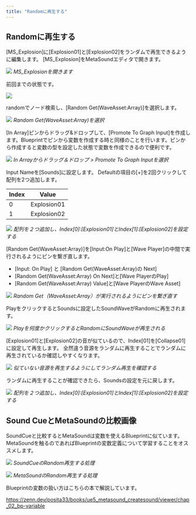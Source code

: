 ```yaml
---
title: "Randomに再生する"
---
```


## Randomに再生する

[MS_Explosion]に[Explosion01]と[Explosion02]をランダムで再生できるように編集します。
[MS_Explosion]をMetaSoundエディタで開きます。

![](/images/books/ue5_metasound_createsound/chapter01_random/2022-02-18-05-20-39.png)
*MS_Explosionを開きます*

前回までの状態です。

![](/images/books/ue5_metasound_createsound/chapter01_random/2022-02-18-05-27-57.png)

randomでノード検索し、[Random Get(WaveAsset:Array)]を選択します。

![](/images/books/ue5_metasound_createsound/chapter01_random/2022-02-16-22-53-19.png)
*Random Get(WaveAsset:Array)を選択*

[In Array]ピンからドラッグ&ドロップして、[Promote To Graph Input]を作成します。Blueprintでピンから変数を作成する時と同様のことを行います。ピンから作成すると変数の型を設定した状態で変数を作成できるので便利です。

![](/images/books/ue5_metasound_createsound/chapter01_random/2022-02-16-22-53-34.png)
*In Arrayからドラッグ＆ドロップ > Promote To Graph Inputを選択*

Input Nameを[Sounds]に設定します。
Defaultの項目の[+]を2回クリックして配列を2つ追加します。

| Index | Value       |
| ----- | ----------- |
| 0     | Explosion01 |
| 1     | Explosion02 |

![](/images/books/ue5_metasound_createsound/chapter01_random/2022-02-18-05-34-08.png)
*配列を２つ追加し、Index[0]:[Explosion01]とIndex[1]:[Explosion02]を設定する*

[Random Get(WaveAsset:Array)]を[Input:On Play]と[Wave Player]の中間で実行されるようにピンを繋ぎ直します。

- [Input: On Play] と [Random Get(WaveAsset:Array)の Next]
- [Random Get(WaveAsset:Array) On Next]と[Wave PlayerのPlay]
- [Random Get(WaveAsset:Array) Value]と[Wave PlayerのWave Asset]

![](/images/books/ue5_metasound_createsound/chapter01_random/2022-02-18-05-40-43.png)
*Random Get（WaveAsset:Array）が実行されるようにピンを繋ぎ直す*

PlayをクリックするとSoundsに設定したSoundWaveがRandomに再生されます。

![](/images/books/ue5_metasound_createsound/chapter01_random/2022-02-16-22-55-55.png)
*Playを何度かクリックするとRandomにSoundWaveが再生される*

[Explosion01]と[Explosion02]の音が似ているので、Index[01]を[Collapse01]に設定して再生します。
全然違う音源をランダムに再生することでランダムに再生されているか確認しやすくなります。

![](/images/books/ue5_metasound_createsound/chapter01_random/2022-02-18-05-43-02.png)
*似ていない音源を再生するようにしてランダム再生を確認する*

ランダムに再生することが確認できたら、Soundsの設定を元に戻します。

![](/images/books/ue5_metasound_createsound/chapter01_random/2022-02-18-05-44-18.png)
*配列を２つ追加し、Index[0]:[Explosion01]とIndex[1]:[Explosion02]を設定する*

## Sound CueとMetaSoundの比較画像

SoundCueと比較するとMetaSoundは変数を使えるBlueprintに似ています。
MetaSoundを触るのであればBlueprintの変数定義について学習することをオススメします。

![](/images/books/ue5_metasound_createsound/chapter01_random/2022-02-16-23-02-19.png)
*SoundCueのRandom再生する処理*

![](/images/books/ue5_metasound_createsound/chapter01_random/2022-02-18-05-45-17.png)
*MetaSoundのRandom再生する処理*

Blueprintの変数の扱い方はこちらの本で解説しています。

https://zenn.dev/posita33/books/ue5_metasound_createsound/viewer/chap_02_bp-variable
